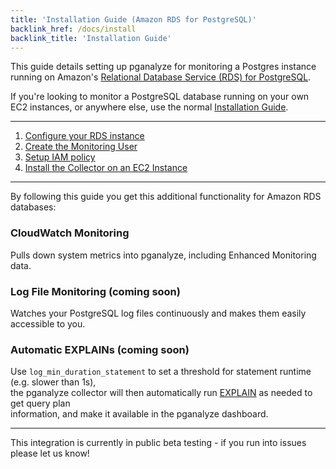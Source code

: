```yaml
---
title: 'Installation Guide (Amazon RDS for PostgreSQL)'
backlink_href: /docs/install
backlink_title: 'Installation Guide'
---
```


This guide details setting up pganalyze for monitoring a Postgres instance running
on Amazon's [Relational Database Service (RDS) for PostgreSQL](https://aws.amazon.com/rds/postgresql/).

If you're looking to monitor a PostgreSQL database running on your own EC2 instances, or anywhere else, use the normal [Installation Guide](/docs/install).

---

1. [Configure your RDS instance](/docs/install/amazon_rds/01_configure_rds_instance)
2. [Create the Monitoring User](/docs/install/amazon_rds/02_create_monitoring_user)
3. [Setup IAM policy](/docs/install/amazon_rds/03_setup_iam_policy)
4. [Install the Collector on an EC2 Instance](/docs/install/amazon_rds/04_install_collector)

---

By following this guide you get this additional functionality for Amazon RDS databases:

### CloudWatch Monitoring

Pulls down system metrics into pganalyze, including Enhanced Monitoring data.

### Log File Monitoring (coming soon)

Watches your PostgreSQL log files continuously and makes them easily accessible to you.

### Automatic EXPLAINs (coming soon)

Use `log_min_duration_statement` to set a threshold for statement runtime (e.g. slower than 1s),<br>
the pganalyze collector will then automatically run [EXPLAIN](http://www.postgresql.org/docs/9.5/static/sql-explain.html) as needed to get query plan<br>
information, and make it available in the pganalyze dashboard.

---

This integration is currently in public beta testing - if you run into issues please let us know!

